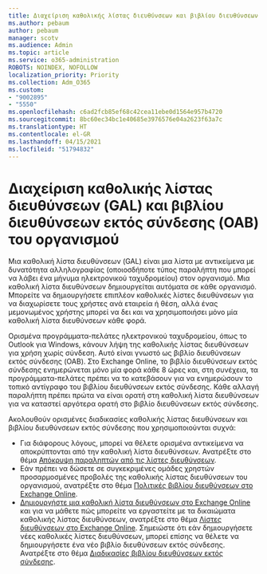 ```yaml
---
title: Διαχείριση καθολικής λίστας διευθύνσεων και βιβλίου διευθύνσεων εκτός σύνδεσης του οργανισμού
ms.author: pebaum
author: pebaum
manager: scotv
ms.audience: Admin
ms.topic: article
ms.service: o365-administration
ROBOTS: NOINDEX, NOFOLLOW
localization_priority: Priority
ms.collection: Adm_O365
ms.custom:
- "9002895"
- "5550"
ms.openlocfilehash: c6ad2fcb85ef68c42cea11ebe0d1564e957b4720
ms.sourcegitcommit: 8bc60ec34bc1e40685e3976576e04a2623f63a7c
ms.translationtype: HT
ms.contentlocale: el-GR
ms.lasthandoff: 04/15/2021
ms.locfileid: "51794832"
---
```

# <a name="managing-organization-global-address-list-gal-and-offline-address-book-oab"></a>Διαχείριση καθολικής λίστας διευθύνσεων (GAL) και βιβλίου διευθύνσεων εκτός σύνδεσης (OAB) του οργανισμού

Μια καθολική λίστα διευθύνσεων (GAL) είναι μια λίστα με αντικείμενα με δυνατότητα αλληλογραφίας (οποιοσδήποτε τύπος παραλήπτη που μπορεί να λάβει ένα μήνυμα ηλεκτρονικού ταχυδρομείου) στον οργανισμό. Μια καθολική λίστα διευθύνσεων δημιουργείται αυτόματα σε κάθε οργανισμό. Μπορείτε να δημιουργήσετε επιπλέον καθολικές λίστες διευθύνσεων για να διαχωρίσετε τους χρήστες ανά εταιρεία ή θέση, αλλά ένας μεμονωμένος χρήστης μπορεί να δει και να χρησιμοποιήσει μόνο μία καθολική λίστα διευθύνσεων κάθε φορά.

Ορισμένα προγράμματα-πελάτες ηλεκτρονικού ταχυδρομείου, όπως το Outlook για Windows, κάνουν λήψη της καθολικής λίστας διευθύνσεων για χρήση χωρίς σύνδεση. Αυτό είναι γνωστό ως βιβλίο διευθύνσεων εκτός σύνδεσης (OAB). Στο Exchange Online, το βιβλίο διευθύνσεων εκτός σύνδεσης ενημερώνεται μόνο μία φορά κάθε 8 ώρες και, στη συνέχεια, τα προγράμματα-πελάτες πρέπει να το κατεβάσουν για να ενημερώσουν το τοπικό αντίγραφο του βιβλίου διευθύνσεων εκτός σύνδεσης. Κάθε αλλαγή παραλήπτη πρέπει πρώτα να είναι ορατή στη καθολική λίστα διευθύνσεων για να καταστεί αργότερα ορατή στο βιβλίο διευθύνσεων εκτός σύνδεσης.

Ακολουθούν ορισμένες διαδικασίες καθολικής λίστας διευθύνσεων και βιβλίου διευθύνσεων εκτός σύνδεσης που χρησιμοποιούνται συχνά:

- Για διάφορους λόγους, μπορεί να θέλετε ορισμένα αντικείμενα να αποκρύπτονται από την καθολική λίστα διευθύνσεων. Ανατρέξτε στο θέμα [Απόκρυψη παραληπτών από τις λίστες διευθύνσεων](https://docs.microsoft.com/exchange/address-books/address-lists/manage-address-lists#hide-recipients-from-address-lists).
- Εάν πρέπει να δώσετε σε συγκεκριμένες ομάδες χρηστών προσαρμοσμένες προβολές της καθολικής λίστας διευθύνσεων του οργανισμού, ανατρέξτε στο θέμα [Πολιτικές βιβλίου διευθύνσεων στο Exchange Online](https://docs.microsoft.com/exchange/address-books/address-book-policies/address-book-policies).
- [Δημιουργήστε μια καθολική λίστα διευθύνσεων στο Exchange Online](https://docs.microsoft.com/exchange/address-books/address-lists/create-global-address-list) και για να μάθετε πώς μπορείτε να εργαστείτε με τα δικαιώματα καθολικής λίστας διευθύνσεων, ανατρέξτε στο θέμα [Λίστες διευθύνσεων στο Exchange Online](https://docs.microsoft.com/exchange/address-books/address-lists/address-lists). Σημειώστε ότι εάν δημιουργήσετε νέες καθολικές λίστες διευθύνσεων, μπορεί επίσης να θέλετε να δημιουργήσετε ένα νέο βιβλίο διευθύνσεων εκτός σύνδεσης. Ανατρέξτε στο θέμα [Διαδικασίες βιβλίου διευθύνσεων εκτός σύνδεσης](https://docs.microsoft.com/exchange/address-books/offline-address-books/offline-address-book-procedures).
